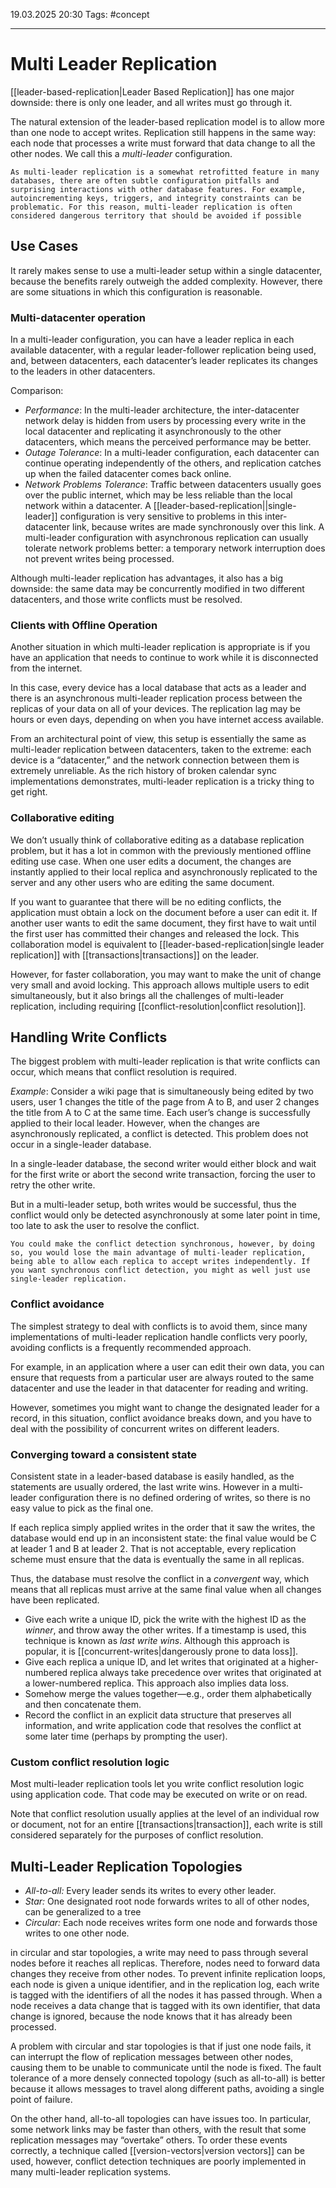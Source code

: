 19.03.2025 20:30
Tags: #concept

---
# Multi Leader Replication

[[leader-based-replication|Leader Based Replication]] has one major downside: there is only one leader, and all writes must go through it.

The natural extension of the leader-based replication model is to allow more than one node to accept writes. Replication still happens in the same way: each node that processes a write must forward that data change to all the other nodes. We call this a _multi-leader_ configuration.

```ad-danger
As multi-leader replication is a somewhat retrofitted feature in many databases, there are often subtle configuration pitfalls and surprising interactions with other database features. For example, autoincrementing keys, triggers, and integrity constraints can be problematic. For this reason, multi-leader replication is often considered dangerous territory that should be avoided if possible
```
## Use Cases
It rarely makes sense to use a multi-leader setup within a single datacenter, because the benefits rarely outweigh the added complexity. However, there are some situations in which this configuration is reasonable.

### Multi-datacenter operation
In a multi-leader configuration, you can have a leader replica in each available datacenter, with a regular leader-follower replication being used, and, between datacenters, each datacenter’s leader replicates its changes to the leaders in other datacenters.

Comparison:

- _Performance_: In the multi-leader architecture, the inter-datacenter network delay is hidden from users by processing every write in the local datacenter and replicating it asynchronously to the other datacenters, which means the perceived performance may be better.
- _Outage Tolerance_: In a multi-leader configuration, each datacenter can continue operating independently of the others, and replication catches up when the failed datacenter comes back online.
- _Network Problems Tolerance_: Traffic between datacenters usually goes over the public internet, which may be less reliable than the local network within a datacenter. A [[leader-based-replication||single-leader]] configuration is very sensitive to problems in this inter-datacenter link, because writes are made synchronously over this link. A multi-leader configuration with asynchronous replication can usually tolerate network problems better: a temporary network interruption does not prevent writes being processed.

Although multi-leader replication has advantages, it also has a big downside: the same data may be concurrently modified in two different datacenters, and those write conflicts must be resolved.

### Clients with Offline Operation

Another situation in which multi-leader replication is appropriate is if you have an application that needs to continue to work while it is disconnected from the internet.

In this case, every device has a local database that acts as a leader and there is an asynchronous multi-leader replication process between the replicas of your data on all of your devices. The replication lag may be hours or even days, depending on when you have internet access available.

From an architectural point of view, this setup is essentially the same as multi-leader replication between datacenters, taken to the extreme: each device is a “datacenter,” and the network connection between them is extremely unreliable. As the rich history of broken calendar sync implementations demonstrates, multi-leader replication is a tricky thing to get right.

### Collaborative editing

We don’t usually think of collaborative editing as a database replication problem, but it has a lot in common with the previously mentioned offline editing use case. When one user edits a document, the changes are instantly applied to their local replica and asynchronously replicated to the server and any other users who are editing the same document.

If you want to guarantee that there will be no editing conflicts, the application must obtain a lock on the document before a user can edit it. If another user wants to edit the same document, they first have to wait until the first user has committed their changes and released the lock. This collaboration model is equivalent to [[leader-based-replication|single leader replication]] with [[transactions|transactions]] on the leader.

However, for faster collaboration, you may want to make the unit of change very small and avoid locking. This approach allows multiple users to edit simultaneously, but it also brings all the challenges of multi-leader replication, including requiring [[conflict-resolution|conflict resolution]].

## Handling Write Conflicts

The biggest problem with multi-leader replication is that write conflicts can occur, which means that conflict resolution is required.

_Example_: Consider a wiki page that is simultaneously being edited by two users, user 1 changes the title of the page from A to B, and user 2 changes the title from A to C at the same time. Each user’s change is successfully applied to their local leader. However, when the changes are asynchronously replicated, a conflict is detected. This problem does not occur in a single-leader database.

In a single-leader database, the second writer would either block and wait for the first write or abort the second write transaction, forcing the user to retry the other write.

But in a multi-leader setup, both writes would be successful, thus the conflict would only be detected asynchronously at some later point in time, too late to ask the user to resolve the conflict.

```ad-warning
You could make the conflict detection synchronous, however, by doing so, you would lose the main advantage of multi-leader replication, being able to allow each replica to accept writes independently. If you want synchronous conflict detection, you might as well just use single-leader replication.
```

### Conflict avoidance
The simplest strategy to deal with conflicts is to avoid them, since many implementations of multi-leader replication handle conflicts very poorly, avoiding conflicts is a frequently recommended approach.

For example, in an application where a user can edit their own data, you can ensure that requests from a particular user are always routed to the same datacenter and use the leader in that datacenter for reading and writing.

However, sometimes you might want to change the designated leader for a record, in this situation, conflict avoidance breaks down, and you have to deal with the possibility of concurrent writes on different leaders.

### Converging toward a consistent state
Consistent state in a leader-based database is easily handled, as the statements are usually ordered, the last write wins. However in a multi-leader configuration there is no defined ordering of writes, so there is no easy value to pick as the final one.

If each replica simply applied writes in the order that it saw the writes, the database would end up in an inconsistent state: the final value would be C at leader 1 and B at leader 2. That is not acceptable, every replication scheme must ensure that the data is eventually the same in all replicas. 

Thus, the database must resolve the conflict in a _convergent_ way, which means that all replicas must arrive at the same final value when all changes have been replicated.

- Give each write a unique ID, pick the write with the highest ID as the _winner_, and throw away the other writes. If a timestamp is used, this technique is known as _last write wins_. Although this approach is popular, it is [[concurrent-writes|dangerously prone to data loss]].
- Give each replica a unique ID, and let writes that originated at a higher-numbered replica always take precedence over writes that originated at a lower-numbered replica. This approach also implies data loss.
- Somehow merge the values together—e.g., order them alphabetically and then concatenate them.
- Record the conflict in an explicit data structure that preserves all information, and write application code that resolves the conflict at some later time (perhaps by prompting the user).

### Custom conflict resolution logic
Most multi-leader replication tools let you write conflict resolution logic using application code. That code may be executed on write or on read.

Note that conflict resolution usually applies at the level of an individual row or document, not for an entire [[transactions|transaction]], each write is still considered separately for the purposes of conflict resolution.

## Multi-Leader Replication Topologies

- _All-to-all:_ Every leader sends its writes to every other leader.
- _Star:_ One designated root node forwards writes to all of other nodes, can be generalized to a tree
- _Circular:_ Each node receives writes form one node and forwards those writes to one other node.

in circular and star topologies, a write may need to pass through several nodes before it reaches all replicas. Therefore, nodes need to forward data changes they receive from other nodes. To prevent infinite replication loops, each node is given a unique identifier, and in the replication log, each write is tagged with the identifiers of all the nodes it has passed through. When a node receives a data change that is tagged with its own identifier, that data change is ignored, because the node knows that it has already been processed.

A problem with circular and star topologies is that if just one node fails, it can interrupt the flow of replication messages between other nodes, causing them to be unable to communicate until the node is fixed. The fault tolerance of a more densely connected topology (such as all-to-all) is better because it allows messages to travel along different paths, avoiding a single point of failure.

On the other hand, all-to-all topologies can have issues too. In particular, some network links may be faster than others, with the result that some replication messages may “overtake” others. To order these events correctly, a technique called [[version-vectors|version vectors]] can be used, however, conflict detection techniques are poorly implemented in many multi-leader replication systems.